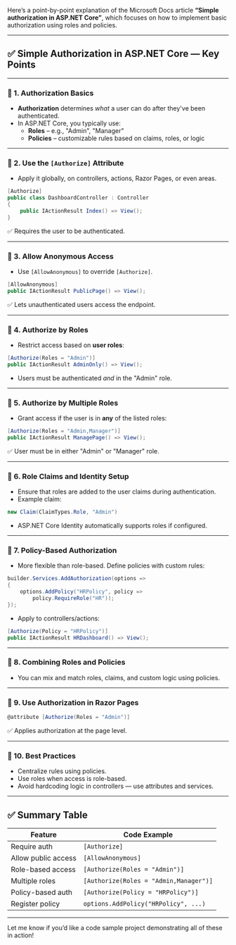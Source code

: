 Here’s a point-by-point explanation of the Microsoft Docs article **“Simple authorization in ASP.NET Core”**, which focuses on how to implement basic authorization using roles and policies.

---

## ✅ **Simple Authorization in ASP.NET Core** — Key Points

---

### 🔹 1. **Authorization Basics**

- **Authorization** determines *what* a user can do after they've been authenticated.
- In ASP.NET Core, you typically use:
  - **Roles** – e.g., "Admin", "Manager"
  - **Policies** – customizable rules based on claims, roles, or logic

---

### 🔹 2. **Use the `[Authorize]` Attribute**

- Apply it globally, on controllers, actions, Razor Pages, or even areas.

```csharp
[Authorize]
public class DashboardController : Controller
{
    public IActionResult Index() => View();
}
```

✅ Requires the user to be authenticated.

---

### 🔹 3. **Allow Anonymous Access**

- Use `[AllowAnonymous]` to override `[Authorize]`.

```csharp
[AllowAnonymous]
public IActionResult PublicPage() => View();
```

✅ Lets unauthenticated users access the endpoint.

---

### 🔹 4. **Authorize by Roles**

- Restrict access based on **user roles**:
```csharp
[Authorize(Roles = "Admin")]
public IActionResult AdminOnly() => View();
```

- Users must be authenticated *and* in the "Admin" role.

---

### 🔹 5. **Authorize by Multiple Roles**

- Grant access if the user is in **any** of the listed roles:
```csharp
[Authorize(Roles = "Admin,Manager")]
public IActionResult ManagePage() => View();
```

✅ User must be in either "Admin" or "Manager" role.

---

### 🔹 6. **Role Claims and Identity Setup**

- Ensure that roles are added to the user claims during authentication.
- Example claim:
```csharp
new Claim(ClaimTypes.Role, "Admin")
```

- ASP.NET Core Identity automatically supports roles if configured.

---

### 🔹 7. **Policy-Based Authorization**

- More flexible than role-based. Define policies with custom rules:
```csharp
builder.Services.AddAuthorization(options =>
{
    options.AddPolicy("HRPolicy", policy =>
        policy.RequireRole("HR"));
});
```

- Apply to controllers/actions:
```csharp
[Authorize(Policy = "HRPolicy")]
public IActionResult HRDashboard() => View();
```

---

### 🔹 8. **Combining Roles and Policies**

- You can mix and match roles, claims, and custom logic using policies.

---

### 🔹 9. **Use Authorization in Razor Pages**

```csharp
@attribute [Authorize(Roles = "Admin")]
```

✅ Applies authorization at the page level.

---

### 🔹 10. **Best Practices**

- Centralize rules using policies.
- Use roles when access is role-based.
- Avoid hardcoding logic in controllers — use attributes and services.

---

## ✅ Summary Table

| Feature                           | Code Example                                          |
|-----------------------------------|--------------------------------------------------------|
| Require auth                     | `[Authorize]`                                          |
| Allow public access              | `[AllowAnonymous]`                                     |
| Role-based access                | `[Authorize(Roles = "Admin")]`                         |
| Multiple roles                   | `[Authorize(Roles = "Admin,Manager")]`                 |
| Policy-based auth                | `[Authorize(Policy = "HRPolicy")]`                     |
| Register policy                  | `options.AddPolicy("HRPolicy", ...)`                  |

---

Let me know if you’d like a code sample project demonstrating all of these in action!